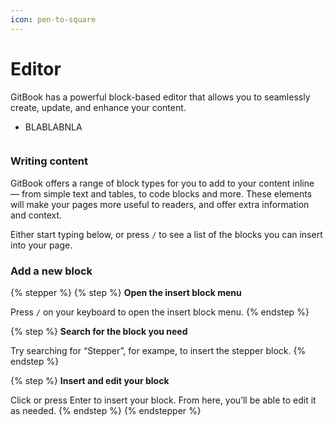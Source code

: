 ```yaml
---
icon: pen-to-square
---
```


# Editor

GitBook has a powerful block-based editor that allows you to seamlessly create, update, and enhance your content.

* BLABLABNLA

<figure><img src="https://gitbookio.github.io/onboarding-template-images/editor-hero.png" alt=""><figcaption></figcaption></figure>

### Writing content

GitBook offers a range of block types for you to add to your content inline — from simple text and tables, to code blocks and more. These elements will make your pages more useful to readers, and offer extra information and context.

Either start typing below, or press `/` to see a list of the blocks you can insert into your page.

### Add a new block

{% stepper %}
{% step %}
**Open the insert block menu**

Press `/` on your keyboard to open the insert block menu.
{% endstep %}

{% step %}
**Search for the block you need**

Try searching for “Stepper”, for exampe, to insert the stepper block.
{% endstep %}

{% step %}
**Insert and edit your block**

Click or press Enter to insert your block. From here, you’ll be able to edit it as needed.
{% endstep %}
{% endstepper %}
